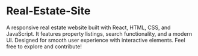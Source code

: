 # Real-Estate-Site
A responsive real estate website built with React, HTML, CSS, and JavaScript. It features property listings, search functionality, and a modern UI. Designed for smooth user experience with interactive elements. Feel free to explore and contribute!
